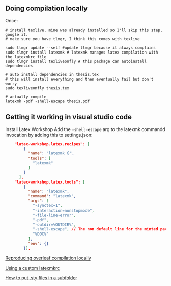
## Doing compilation locally
Once:
```
# install texlive, mine was already installed so I'll skip this step, google it.
# make sure you have tlmgr, I think this comes with texlive

sudo tlmgr update --self #update tlmgr because it always complains
sudo tlmgr install latexmk # latexmk manages latex compilation with the latexmkrc file
sudo tlmgr install texliveonfly # this package can autoinstall dependencies

# auto install dependencies in thesis.tex
# this will install everything and then eventually fail but don't worry
sudo texliveonfly thesis.tex 

# actually compile
latexmk -pdf -shell-escape thesis.pdf
```

## Getting it working in visual studio code
Install Latex Workshop
Add the `-shell-escape` arg to the latexmk commandd invocation by adding this to settings.json:
```json
    "latex-workshop.latex.recipes": [
        {
          "name": "latexmk 🔃",
          "tools": [
            "latexmk"
          ]
        }
      ],
    "latex-workshop.latex.tools": [
        {
          "name": "latexmk",
          "command": "latexmk",
          "args": [
            "-synctex=1",
            "-interaction=nonstopmode",
            "-file-line-error",
            "-pdf",
            "-outdir=%OUTDIR%",
            "-shell-escape", // The non default line for the minted package  to work
            "%DOC%"
          ],
          "env": {}
        }],
```

[Reproducing overleaf compilation locally]()

[Using a custom latexmkrc](https://www.overleaf.com/learn/how-to/How_does_Overleaf_compile_my_project%3F)

[How to put .sty files in a subfolder](https://www.overleaf.com/learn/latex/Questions/I_have_a_lot_of_.cls%2C_.sty%2C_.bst_files%2C_and_I_want_to_put_them_in_a_folder_to_keep_my_project_uncluttered._But_my_project_is_not_finding_them_to_compile_correctly)